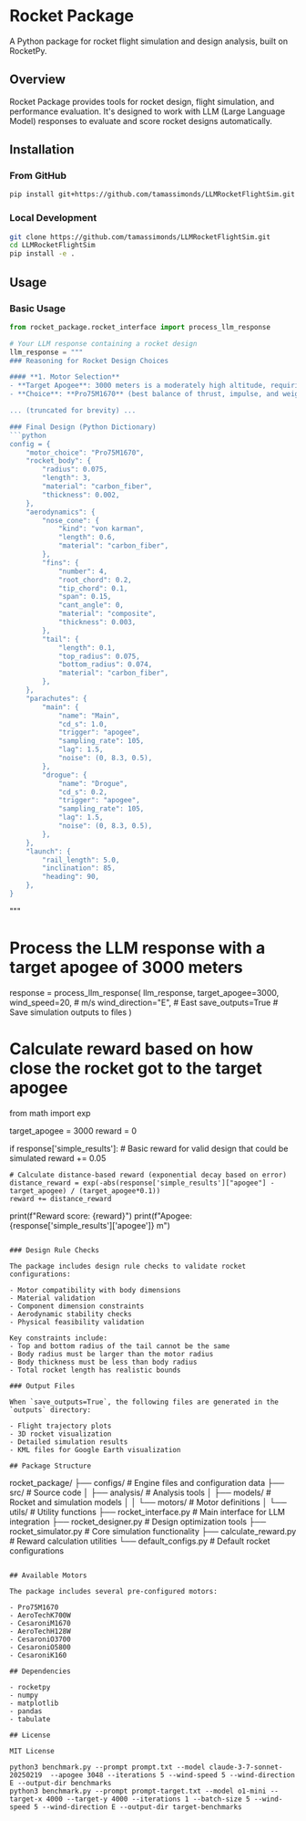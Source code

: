 # Rocket Package

A Python package for rocket flight simulation and design analysis, built on RocketPy.

## Overview

Rocket Package provides tools for rocket design, flight simulation, and performance evaluation. It's designed to work with LLM (Large Language Model) responses to evaluate and score rocket designs automatically.

## Installation

### From GitHub

```bash
pip install git+https://github.com/tamassimonds/LLMRocketFlightSim.git
```

### Local Development

```bash
git clone https://github.com/tamassimonds/LLMRocketFlightSim.git
cd LLMRocketFlightSim
pip install -e .
```

## Usage

### Basic Usage

```python
from rocket_package.rocket_interface import process_llm_response

# Your LLM response containing a rocket design
llm_response = """
### Reasoning for Rocket Design Choices

#### **1. Motor Selection**
- **Target Apogee**: 3000 meters is a moderately high altitude, requiring a motor with sufficient total impulse.
- **Choice**: **Pro75M1670** (best balance of thrust, impulse, and weight).

... (truncated for brevity) ...

### Final Design (Python Dictionary)
```python
config = {
    "motor_choice": "Pro75M1670",
    "rocket_body": {
        "radius": 0.075,
        "length": 3,
        "material": "carbon_fiber",
        "thickness": 0.002,
    },
    "aerodynamics": {
        "nose_cone": {
            "kind": "von karman",
            "length": 0.6,
            "material": "carbon_fiber",
        },
        "fins": {
            "number": 4,
            "root_chord": 0.2,
            "tip_chord": 0.1,
            "span": 0.15,
            "cant_angle": 0,
            "material": "composite",
            "thickness": 0.003,
        },
        "tail": {
            "length": 0.1,
            "top_radius": 0.075,
            "bottom_radius": 0.074,
            "material": "carbon_fiber",
        },
    },
    "parachutes": {
        "main": {
            "name": "Main",
            "cd_s": 1.0,
            "trigger": "apogee",
            "sampling_rate": 105,
            "lag": 1.5,
            "noise": (0, 8.3, 0.5),
        },
        "drogue": {
            "name": "Drogue",
            "cd_s": 0.2,
            "trigger": "apogee",
            "sampling_rate": 105,
            "lag": 1.5,
            "noise": (0, 8.3, 0.5),
        },
    },
    "launch": {
        "rail_length": 5.0,
        "inclination": 85,
        "heading": 90,
    },
}
```
"""

# Process the LLM response with a target apogee of 3000 meters
response = process_llm_response(
    llm_response, 
    target_apogee=3000, 
    wind_speed=20,  # m/s
    wind_direction="E",  # East
    save_outputs=True  # Save simulation outputs to files
)

# Calculate reward based on how close the rocket got to the target apogee
from math import exp

target_apogee = 3000
reward = 0

if response['simple_results']:
    # Basic reward for valid design that could be simulated
    reward += 0.05 
    
    # Calculate distance-based reward (exponential decay based on error)
    distance_reward = exp(-abs(response['simple_results']["apogee"] - target_apogee) / (target_apogee*0.1))
    reward += distance_reward

print(f"Reward score: {reward}")
print(f"Apogee: {response['simple_results']['apogee']} m")
```

### Design Rule Checks

The package includes design rule checks to validate rocket configurations:

- Motor compatibility with body dimensions
- Material validation
- Component dimension constraints
- Aerodynamic stability checks
- Physical feasibility validation

Key constraints include:
- Top and bottom radius of the tail cannot be the same
- Body radius must be larger than the motor radius
- Body thickness must be less than body radius
- Total rocket length has realistic bounds

### Output Files

When `save_outputs=True`, the following files are generated in the `outputs` directory:

- Flight trajectory plots
- 3D rocket visualization
- Detailed simulation results
- KML files for Google Earth visualization

## Package Structure

```
rocket_package/
├── configs/             # Engine files and configuration data
├── src/                 # Source code
│   ├── analysis/        # Analysis tools
│   ├── models/          # Rocket and simulation models
│   │   └── motors/      # Motor definitions
│   └── utils/           # Utility functions
├── rocket_interface.py  # Main interface for LLM integration
├── rocket_designer.py   # Design optimization tools
├── rocket_simulator.py  # Core simulation functionality
├── calculate_reward.py  # Reward calculation utilities
└── default_configs.py   # Default rocket configurations
```

## Available Motors

The package includes several pre-configured motors:

- Pro75M1670
- AeroTechK700W
- CesaroniM1670
- AeroTechH128W
- CesaroniO3700
- CesaroniO5800
- CesaroniK160

## Dependencies

- rocketpy
- numpy
- matplotlib
- pandas
- tabulate

## License

MIT License

python3 benchmark.py --prompt prompt.txt --model claude-3-7-sonnet-20250219  --apogee 3048 --iterations 5 --wind-speed 5 --wind-direction E --output-dir benchmarks
python3 benchmark.py --prompt prompt-target.txt --model o1-mini --target-x 4000 --target-y 4000 --iterations 1 --batch-size 5 --wind-speed 5 --wind-direction E --output-dir target-benchmarks 
